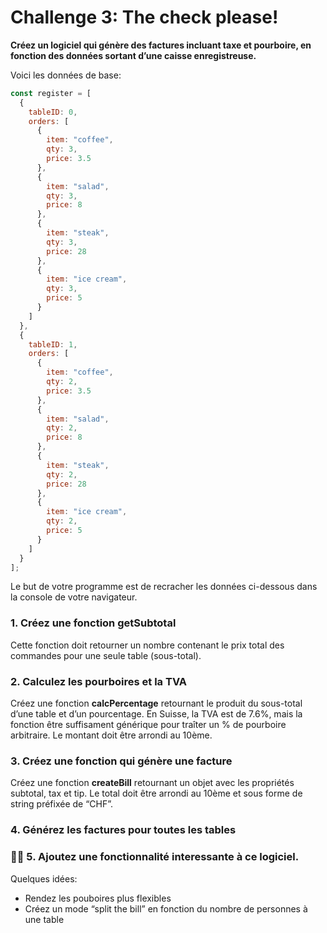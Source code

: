 # Challenge 3: The check please!

**Créez un logiciel qui génère des factures incluant taxe et pourboire, en fonction des données sortant d’une caisse enregistreuse.**

Voici les données de base:

```jsx
const register = [
  {
    tableID: 0,
    orders: [
      {
        item: "coffee",
        qty: 3,
        price: 3.5
      },
      {
        item: "salad", 
        qty: 3,
        price: 8
      },
      {
        item: "steak",
        qty: 3,
        price: 28
      },
      {
        item: "ice cream",
        qty: 3,
        price: 5
      }
    ]
  },
  {
    tableID: 1,
    orders: [
      {
        item: "coffee",
        qty: 2,
        price: 3.5
      },
      {
        item: "salad",
        qty: 2,
        price: 8
      },
      {
        item: "steak",
        qty: 2,
        price: 28
      },
      {
        item: "ice cream",
        qty: 2,
        price: 5
      }
    ]
  }
];
```

Le but de votre programme est de recracher les données ci-dessous dans la console de votre navigateur.

### 1. Créez une fonction getSubtotal

Cette fonction doit retourner un nombre contenant le prix total des commandes pour une seule table (sous-total). 

### 2. Calculez les pourboires et la TVA

Créez une fonction **calcPercentage** retournant le produit du sous-total d’une table et d’un pourcentage. En Suisse, la TVA est de 7.6%, mais la fonction être suffisament générique pour traîter un % de pourboire arbitraire. Le montant doit être arrondi au 10ème. 

### 3. Créez une fonction qui génère une facture

Créez une fonction **createBill** retournant un objet avec les propriétés subtotal, tax et tip. Le total doit être arrondi au 10ème et sous forme de string préfixée de “CHF”. 

### 4. Générez les factures pour toutes les tables

### 🧑‍🎨 5. Ajoutez une fonctionnalité interessante à ce logiciel.

Quelques idées: 

- Rendez les pouboires plus flexibles
- Créez un mode “split the bill” en fonction du nombre de personnes à une table